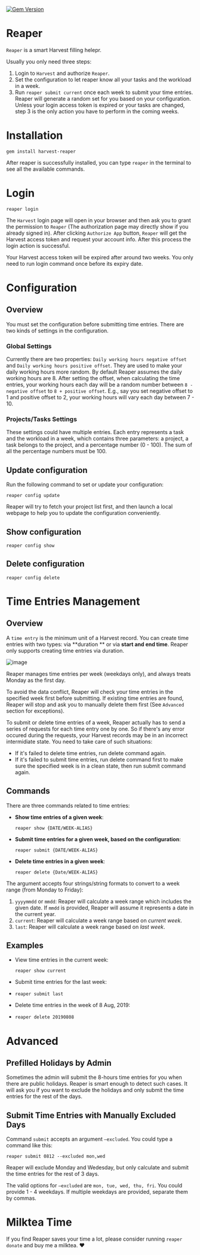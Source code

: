 [![Gem Version](https://badge.fury.io/rb/harvest-reaper.svg)](https://badge.fury.io/rb/harvest-reaper)

# Reaper

`Reaper` is a smart Harvest filling helepr. 

Usually you only need three steps:

1. Login to `Harvest` and authorize `Reaper`.
2. Set the configuration to let reaper know all your tasks and the workload in a week.
3. Run `reaper submit current` once each week to submit your time entries. Reaper will generate a random set for you based on your configuration. Unless your login access token is expired or your tasks are changed, step 3 is the only action you have to perform in the coming weeks.

# Installation

```shell
gem install harvest-reaper
```

After reaper is successfully installed, you can type `reaper` in the terminal to see all the available commands.

# Login

```shell
reaper login
```

The `Harvest` login page will open in your browser and then ask you to grant the permission to `Reaper` (The authorization page may directly show if you already signed in). After clicking `Authorize App` button, `Reaper` will get the Harvest access token and request your account info. After this process the login action is successful.

Your Harvest access token will be expired after around two weeks. You only need to run login command once before its expiry date.

# Configuration

## Overview

You must set the configuration before submitting time entries. There are two kinds of settings in the configuration.

### Global Settings

Currently there are two properties: `Daily working hours negative offset` and `Daily working hours positive offset`. They are used to make your daily working hours more random. By default Reaper assumes the daily working hours are 8. After setting the offset, when calculating the time entries, your working hours each day will be a random number between `8 - negative offset` to `8 + positive offset`. E.g., say you set negative offset to 1 and positive offset to 2, your working hours will vary each day between 7 - 10.

### Projects/Tasks Settings

These settings could have multiple entries. Each entry represents a task and the workload in a week, which contains three parameters: a project, a task belongs to the project, and a percentage number (0 - 100). The sum of all the percentage numbers must be 100.

## Update configuration

Run the following command to set or update your configuration:

```shell
reaper config update
```

Reaper will try to fetch your project list first, and then launch a local webpage to help you to update the configuration conveniently.

## Show configuration

```shell
reaper config show
```

## Delete configuration

```shell
reaper config delete
```

# Time Entries Management

## Overview

A `time entry` is the minimum unit of a Harvest record. You can create time entries with two types: via **duration ** or via **start and end time**. Reaper only supports creating time entries via duration.

![image](https://user-images.githubusercontent.com/669206/62857084-43c7ff00-bd29-11e9-8463-304a1050521e.png)

Reaper manages time entries per week (weekdays only), and always treats Monday as the first day. 

To avoid the data conflict, Reaper will check your time entries in the specified week first before submitting. If existing time entries are found, Reaper will stop and ask you to manually delete them first (See `Advanced` section for exceptions).

To submit or delete time entries of a week, Reaper actually has to send a series of requests for each time entry one by one. So if there's any error occured during the requests, your Harvest records may be in an incorrect intermidiate state. You need to take care of such situations:

- If it's failed to delete time entries, run delete command again.
- If it's failed to submit time entries, run delete command first to make sure the specified week is in a clean state, then run submit command again.

## Commands

There are three commands related to time entries:

- **Show time entries of a given week**: 

  ```shell
  reaper show {DATE/WEEK-ALIAS}
  ```

- **Submit time entries for a given week, based on the configuration**:

  ```shell
  reaper submit {DATE/WEEK-ALIAS}
  ```

- **Delete time entries in a given week**:

  ```shell
  reaper delete {Date/WEEK-ALIAS}
  ```

The argument accepts four strings/string formats to convert to a week range (from Monday to Friday):

1. `yyyymmdd` or `mmdd`: Reaper will calculate a week range which includes the given date. If `mmdd` is provided, Reaper will assume it represents a date in the current year.
2. `current`: Reaper will calculate a week range based on *current week*.
3. `last`: Reaper will calculate a week range based on *last week*.

## Examples

- View time entries in the current week:

  ```shell
  reaper show current
  ```

- Submit time entries for the last week:

- ```shell
  reaper submit last
  ```

- Delete time entries in the week of 8 Aug, 2019:

- ```shell
  reaper delete 20190808
  ```

  

# Advanced

## Prefilled Holidays by Admin

Sometimes the admin will submit the 8-hours time entries for you when there are public holidays. Reaper is smart enough to detect such cases. It will ask you if you want to exclude the holidays and only submit the time entries for the rest of the days.

## Submit Time Entries with Manually Excluded Days

Command `submit` accepts an argument `—excluded`. You could type a command like this:

```shell
reaper submit 0812 --excluded mon,wed
```

Reaper will exclude Monday and Wedesday, but only calculate and submit the time entries for the rest of 3 days.

The valid options for `—excluded` are `mon, tue, wed, thu, fri`. You could provide 1 - 4 weekdays. If multiple weekdays are provided, separate them by commas.

# Milktea Time

If you find Reaper saves your time a lot, please consider running `reaper donate` and buy me a milktea. ❤️
